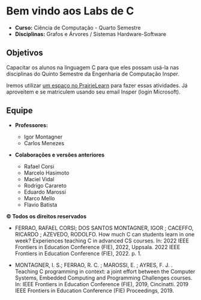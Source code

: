# Bem vindo aos Labs de C

- **Curso:** Ciência de Computação - Quarto Semestre 
- **Disciplinas:** Grafos e Árvores / Sistemas Hardware-Software 


## Objetivos

Capacitar os alunos na linguagem C para que eles possam usá-la nas disciplinas
do Quinto Semestre da Engenharia de Computação Insper.

Iremos utilizar [um espaço no PrairieLearn](https://us.prairielearn.com/pl/course_instance/158419) para fazer essas atividades. Já aproveitem e se matriculem usando seu email Insper (login Microsoft).


## Equipe

- **Professores:**
    - Igor Montagner
    - Carlos Menezes

- **Colaborações e versões anteriores**
    - Rafael Corsi
    - Marcelo Hasimoto
    - Maciel Vidal 
    - Rodrigo Carareto
    - Eduardo Marossi
    - Marco Mello 
    - Flavio Batista

**© Todos os direitos reservados**


- FERRAO, RAFAEL CORSI; DOS SANTOS MONTAGNER, IGOR ; CACEFFO, RICARDO ; AZEVEDO, RODOLFO. How much C can students learn in one week? Experiences teaching C in advanced CS courses. In: 2022 IEEE Frontiers in Education Conference (FIE), 2022, Uppsala. 2022 IEEE Frontiers in Education Conference (FIE), 2022. p. 1.

- MONTAGNER, I. S.; FERRAO, R. C. ; MAROSSI, E. ; AYRES, F. J. . Teaching C programming in context: a joint effort between the Computer Systems, Embedded Computing and Programming Challenges courses. In: IEEE Frontiers in Education Conference (FIE), 2019, Cincinatti. 2019 IEEE Frontiers in Education Conference (FIE) Proceedings, 2019.
